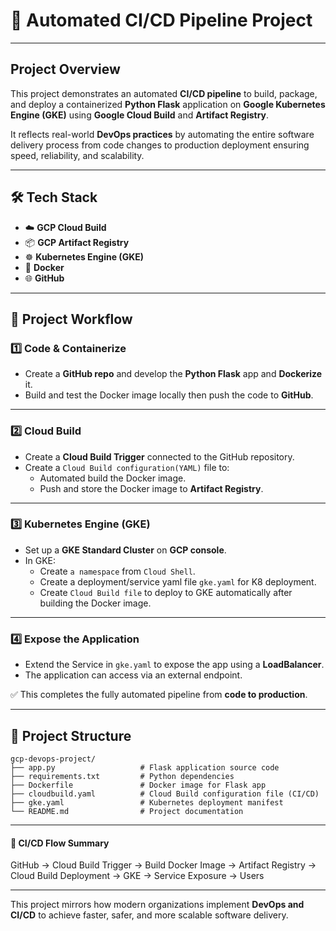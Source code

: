# 🚀 Automated CI/CD Pipeline Project 
---

## Project Overview

This project demonstrates an automated **CI/CD pipeline** to build, package, and deploy a containerized **Python Flask** application on **Google Kubernetes Engine (GKE)** using **Google Cloud Build** and **Artifact Registry**.

It reflects real-world **DevOps practices** by automating the entire software delivery process from code changes to production deployment ensuring speed, reliability, and scalability.

---

## 🛠 Tech Stack

- ☁️ **GCP Cloud Build**
- 📦 **GCP Artifact Registry**
- ☸️ **Kubernetes Engine (GKE)**
- 🐳 **Docker**
- 🌐 **GitHub**

---

## 🔗 Project Workflow

### 1️⃣ Code & Containerize
- Create a **GitHub repo** and develop the **Python Flask** app and **Dockerize** it.
- Build and test the Docker image locally then push the code to **GitHub**.

---

### 2️⃣ Cloud Build 
- Create a **Cloud Build Trigger** connected to the GitHub repository.
- Create a `Cloud Build configuration(YAML)` file to:
  - Automated build the Docker image.
  - Push and store the Docker image to **Artifact Registry**.

---

### 3️⃣ Kubernetes Engine (GKE)
- Set up a **GKE Standard Cluster** on **GCP console**.
- In GKE:
  - Create `a namespace` from `Cloud Shell`.
  - Create a deployment/service yaml file `gke.yaml` for K8 deployment.
  - Create `Cloud Build file` to deploy to GKE automatically after building the Docker image.

---

### 4️⃣ Expose the Application
- Extend the Service in `gke.yaml` to expose the app using a **LoadBalancer**.
- The application can access via an external endpoint.

✅ This completes the fully automated pipeline from **code to production**.

---

## 🔗 Project Structure
```
gcp-devops-project/
├── app.py                   # Flask application source code
├── requirements.txt         # Python dependencies
├── Dockerfile               # Docker image for Flask app
├── cloudbuild.yaml          # Cloud Build configuration file (CI/CD)
├── gke.yaml                 # Kubernetes deployment manifest
└── README.md                # Project documentation
```
---

#### 🔄 CI/CD Flow Summary

GitHub → Cloud Build Trigger → Build Docker Image → Artifact Registry → Cloud Build Deployment → GKE → Service Exposure → Users

---
This project mirrors how modern organizations implement **DevOps and CI/CD** to achieve faster, safer, and more scalable software delivery.

